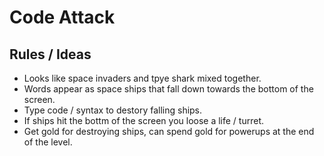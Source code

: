 # Code Attack

## Rules / Ideas
  * Looks like space invaders and tpye shark mixed together.
  * Words appear as space ships that fall down towards the bottom of the screen.
  * Type code / syntax to destory falling ships.
  * If ships hit the bottm of the screen you loose a life / turret.
  * Get gold for destroying ships, can spend gold for powerups at the end of the level.
  